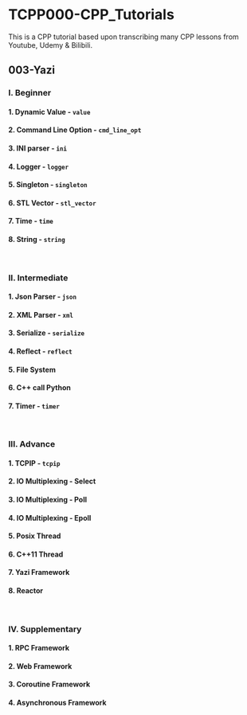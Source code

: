 # TCPP000-CPP_Tutorials
This is a CPP tutorial based upon transcribing many CPP lessons from Youtube, Udemy & Bilibili.

## 003-Yazi

### I. Beginner

#### 1. Dynamic Value - `value`
#### 2. Command Line Option - `cmd_line_opt`
#### 3. INI parser - `ini`
#### 4. Logger - `logger`
#### 5. Singleton - `singleton`
#### 6. STL Vector - `stl_vector`
#### 7. Time - `time`
#### 8. String - `string`

<br/>

### II. Intermediate

#### 1. Json Parser - `json`
#### 2. XML Parser - `xml`
#### 3. Serialize - `serialize`
#### 4. Reflect - `reflect`
#### 5. File System
#### 6. C++ call Python
#### 7. Timer - `timer`

<br/>

### III. Advance

#### 1. TCPIP - `tcpip`
#### 2. IO Multiplexing - Select
#### 3. IO Multiplexing - Poll
#### 4. IO Multiplexing - Epoll
#### 5. Posix Thread
#### 6. C++11 Thread
#### 7. Yazi Framework
#### 8. Reactor

<br/>

### IV. Supplementary
#### 1. RPC Framework
#### 2. Web Framework
#### 3. Coroutine Framework
#### 4. Asynchronous Framework

